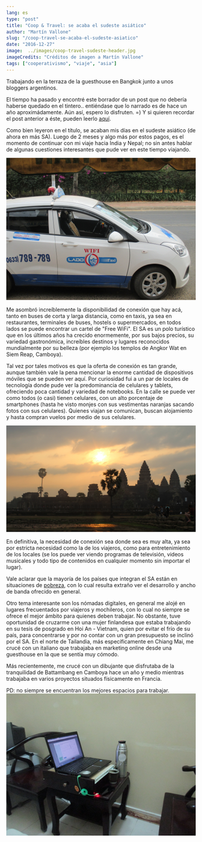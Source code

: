 ```yaml
---
lang: es
type: "post"
title: "Coop & Travel: se acaba el sudeste asiático"
author: "Martín Vallone"
slug: "/coop-travel-se-acaba-el-sudeste-asiatico"
date: "2016-12-27"
image:  ../images/coop-travel-sudeste-header.jpg
imageCredits: "Créditos de imagen a Martín Vallone"
tags: ["cooperativismo", "viaje", "asia"]
---
```



Trabajando en la terraza de la guesthouse en Bangkok junto a unos bloggers argentinos.

El tiempo ha pasado y encontré este borrador de un post que no debería haberse quedado en el tintero.. entiéndase que lo narrado es de hace un año aproximádamente. Aún así, espero lo disfruten. =) Y si quieren recordar el post anterior a éste, pueden leerlo [aquí](https://fiqus.coop/es/post/coop-travel).

Como bien leyeron en el título, se acaban mis días en el sudeste asiático (de ahora en más SA). Luego de 2 meses y algo más por estos pagos, es el momento de continuar con mi viaje hacia India y Nepal; no sin antes hablar de algunas cuestiones interesantes que pude ver en este tiempo viajando.

![Taxi con WiFi en Da Lat, Vietnam.](../images/coop-travel-sudeste-1.jpg)

Me asombró increíblemente la disponibilidad de conexión que hay acá, tanto en buses de corta y larga distancia, como en taxis, ya sea en restaurantes, terminales de buses, hostels o supermercados, en todos lados se puede encontrar un cartel de "Free WiFi". El SA es un polo turístico que en los últimos años ha crecido enormemente, por sus bajos precios, su variedad gastronómica, increíbles destinos y lugares reconocidos mundialmente por su belleza (por ejemplo los templos de Angkor Wat en Siem Reap, Camboya).

Tal vez por tales motivos es que la oferta de conexión es tan grande, aunque también vale la pena mencionar la enorme cantidad de dispositivos móviles que se pueden ver aquí. Por curiosidad fui a un par de locales de tecnología donde pude ver la predominancia de celulares y tablets, ofreciendo poca cantidad y variedad de notebooks. En la calle se puede ver como todos (o casi) tienen celulares, con un alto porcentaje de smartphones (hasta he visto monjes con sus vestimentas naranjas sacando fotos con sus celulares). Quienes viajan se comunican, buscan alojamiento y hasta compran vuelos por medio de sus celulares.

![Amanecer en Angkor Wat, Siem Reap, Camboya.](../images/coop-travel-sudeste-2.jpg)

En definitiva, la necesidad de conexión sea donde sea es muy alta, ya sea por estricta necesidad como la de los viajeros, como para entretenimiento de los locales (se los puede ver viendo programas de televisión, videos musicales y todo tipo de contenidos en cualquier momento sin importar el lugar).

Vale aclarar que la mayoría de los países que integran el SA están en situaciones de [pobreza](http://es.wikipedia.org/wiki/Anexo:Pa%C3%ADses_del_Sudeste_asi%C3%A1tico_por_PIB_%28nominal%29_pasado_y_futuro), con lo cual resulta extraño ver el desarrollo y ancho de banda ofrecido en general.




Otro tema interesante son los nómadas digitales, en general me alojé en lugares frecuentados por viajeros y mochileros, con lo cual no siempre se ofrece el mejor ámbito para quienes deben trabajar. No obstante, tuve oportunidad de cruzarme con una mujer finlandesa que estaba trabajando en su tesis de posgrado en Hoi An - Vietnam, quien por evitar el frío de su país, para concentrarse y por no contar con un gran presupuesto se inclinó por el SA. En el norte de Tailandia, más específicamente en Chiang Mai, me crucé con un italiano que trabajaba en marketing online desde una guesthouse en la que se sentía muy cómodo.

Más recientemente, me crucé con un dibujante que disfrutaba de la tranquilidad de Battambang en Camboya hace un año y medio mientras trabajaba en varios proyectos situados físicamente en Francia.




PD: no siempre se encuentran los mejores espacios para trabajar.
![En algún alojamiento de Ninh Bing, Vietnam.](../images/coop-travel-sudeste-3.jpg)